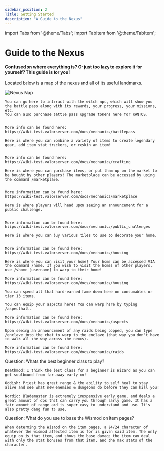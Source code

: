 ```yaml
---
sidebar_position: 2
Title: Getting Started
description: "A Guide to the Nexus"
---
```

import Tabs from '@theme/Tabs';
import TabItem from '@theme/TabItem';

<Tabs>
  <TabItem value="Nexus" label="Nexus" default>

# Guide to the Nexus

#### Confused on where everything is? Or just too lazy to explore it for yourself? This guide is for you!
    
Located below is a map of the nexus and all of its useful landmarks.

![Nexus Map](https://cdn.discordapp.com/attachments/953134990428868629/1000603283745951775/NEXUSMAP.png)
  </TabItem>

    
        
  <TabItem value="Battle Pass" label="Battle Pass">
    
    You can go here to interact with the witch npc, which will show you the battle pass along with its rewards, your progress, your missions, etc.
    You can also purchase battle pass upgrade tokens here for KANTOS.
    
    
    More info can be found here:
    https://wiki-test.valorserver.com/docs/mechanics/battlepass
    
  </TabItem>
  <TabItem value="Sor Forge" label="Sor Forge">

    Here is where you can combine a variety of items to create legendary gear, add item stat trackers, or reskin an item! 
    
    
    More info can be found here:
    https://wiki-test.valorserver.com/docs/mechanics/crafting

  </TabItem>
  <TabItem value="Marketplace" label="Marketplace">
    
    Here is where you can purchase items, or put them up on the market to be bought by other players! The marketplace can be accessed by using the command /marketplace.
    
    
    More information can be found here: 
    https://wiki-test.valorserver.com/docs/mechanics/marketplace
    
  </TabItem>
  <TabItem value="Public Challenge" label="Public Challenge">
    
    Here is where players will head upon seeing an announcement for a public challenge. 
    
    
    More information can be found here:
    https://wiki-test.valorserver.com/docs/mechanics/public_challenges

    
  </TabItem>
  <TabItem value="Home Depot" label="Home Depot">
    
    Here is where you can buy various tiles to use to decorate your home.
    
    
    More information can be found here:
    https://wiki-test.valorserver.com/docs/mechanics/housing
    
  </TabItem>
  <TabItem value="Home" label="Home">
    
    Here is where you can visit your home! Your home can be accessed VIA the command /home. If you wish to visit the homes of other players, use /vhome [username] to warp to their home!
    
    More information can be found here:
    https://wiki-test.valorserver.com/docs/mechanics/housing
    
  </TabItem>
  <TabItem value="Fame Shop" label="Fame Shop">
    
    You can spend all that hard-earned fame down here on consumables or tier 13 items. 
    
  </TabItem>
  <TabItem value="Aspect hall" label="Aspect Hall">
    
    You can equip your aspects here! You can warp here by typing /aspecthall.
    
    More information can be found here:
    https://wiki-test.valorserver.com/docs/mechanics/aspects
    
  </TabItem>
  <TabItem value="Enclave" label="Enclave">
    
    Upon seeing an announcement of any raids being popped, you can type /enclave into the chat to warp to the enclave (that way you don't have to walk all the way across the nexus).
    
    More information can be found here:
    https://wiki-test.valorserver.com/docs/mechanics/raids
  </TabItem>
  <TabItem value="FAQ" label="Frequently Asked Questions">

Question: Whats the best beginner class to play?

    Deathmod: I think the best class for a beginner is Wizard as you can get soulbound from far away early on!

    Oddish: Priest has great range & the ability to self heal to stay alive and see what new enemies & dungeons do before they can kill you!    

    Nordic: Blademaster is extremely inexpensive early game, and deals a great amount of dps that can carry you through early game. It has a fair amount of range and is super easy to understand and use. It's also pretty dang fun to use. 

   
Question: What do you use to base the Wismod on Item pages?

    When determing the Wismod on the item pages, a 24/24 character of whatever the wismod affected item is for is given said item. The only equip on is that item, and shows the base damage the item can deal with only the stat bonuses from that item, and the max stats of the character.

  </TabItem>
</Tabs>
